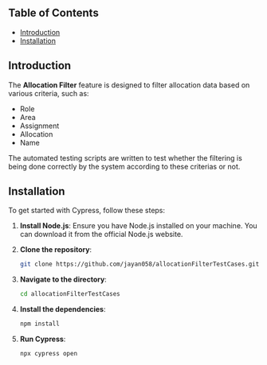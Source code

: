 ## Table of Contents

- [Introduction](#introduction)
- [Installation](#installation)

## Introduction

The **Allocation Filter** feature is designed to filter allocation data based on various criteria, such as:
- Role
- Area
- Assignment
- Allocation 
- Name

The automated testing scripts are written to test whether the filtering is being done correctly by the system according to these criterias or not.

## Installation

To get started with Cypress, follow these steps:

1. **Install Node.js**: Ensure you have Node.js installed on your machine. You can download it from the official Node.js website.

2. **Clone the repository**:
   ```bash
   git clone https://github.com/jayan058/allocationFilterTestCases.git
3. **Navigate to the directory**:
   ```bash
   cd allocationFilterTestCases
4. **Install the dependencies**:
   ```bash
   npm install
5. **Run Cypress**:
   ```bash
   npx cypress open
      